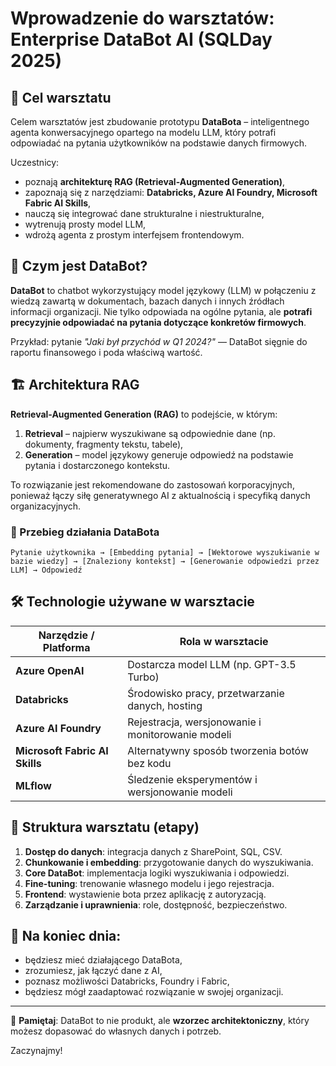 
# Wprowadzenie do warsztatów: Enterprise DataBot AI (SQLDay 2025)

## 🎯 Cel warsztatu
Celem warsztatów jest zbudowanie prototypu **DataBota** – inteligentnego agenta konwersacyjnego opartego na modelu LLM, który potrafi odpowiadać na pytania użytkowników na podstawie danych firmowych.

Uczestnicy:
- poznają **architekturę RAG (Retrieval-Augmented Generation)**,
- zapoznają się z narzędziami: **Databricks, Azure AI Foundry, Microsoft Fabric AI Skills**,
- nauczą się integrować dane strukturalne i niestrukturalne,
- wytrenują prosty model LLM,
- wdrożą agenta z prostym interfejsem frontendowym.

## 🧠 Czym jest DataBot?
**DataBot** to chatbot wykorzystujący model językowy (LLM) w połączeniu z wiedzą zawartą w dokumentach, bazach danych i innych źródłach informacji organizacji. Nie tylko odpowiada na ogólne pytania, ale **potrafi precyzyjnie odpowiadać na pytania dotyczące konkretów firmowych**.

Przykład: pytanie _"Jaki był przychód w Q1 2024?"_ — DataBot sięgnie do raportu finansowego i poda właściwą wartość.

## 🏗 Architektura RAG

**Retrieval-Augmented Generation (RAG)** to podejście, w którym:
1. **Retrieval** – najpierw wyszukiwane są odpowiednie dane (np. dokumenty, fragmenty tekstu, tabele),
2. **Generation** – model językowy generuje odpowiedź na podstawie pytania i dostarczonego kontekstu.

To rozwiązanie jest rekomendowane do zastosowań korporacyjnych, ponieważ łączy siłę generatywnego AI z aktualnością i specyfiką danych organizacyjnych.

### 🔁 Przebieg działania DataBota
```
Pytanie użytkownika → [Embedding pytania] → [Wektorowe wyszukiwanie w bazie wiedzy] → [Znaleziony kontekst] → [Generowanie odpowiedzi przez LLM] → Odpowiedź
```

## 🛠 Technologie używane w warsztacie

| Narzędzie / Platforma       | Rola w warsztacie                                  |
|-----------------------------|----------------------------------------------------|
| **Azure OpenAI**            | Dostarcza model LLM (np. GPT-3.5 Turbo)            |
| **Databricks**              | Środowisko pracy, przetwarzanie danych, hosting    |
| **Azure AI Foundry**        | Rejestracja, wersjonowanie i monitorowanie modeli  |
| **Microsoft Fabric AI Skills** | Alternatywny sposób tworzenia botów bez kodu     |
| **MLflow**                  | Śledzenie eksperymentów i wersjonowanie modeli     |

## 📅 Struktura warsztatu (etapy)

1. **Dostęp do danych**: integracja danych z SharePoint, SQL, CSV.
2. **Chunkowanie i embedding**: przygotowanie danych do wyszukiwania.
3. **Core DataBot**: implementacja logiki wyszukiwania i odpowiedzi.
4. **Fine-tuning**: trenowanie własnego modelu i jego rejestracja.
5. **Frontend**: wystawienie bota przez aplikację z autoryzacją.
6. **Zarządzanie i uprawnienia**: role, dostępność, bezpieczeństwo.

## 🧭 Na koniec dnia:
- będziesz mieć działającego DataBota,
- zrozumiesz, jak łączyć dane z AI,
- poznasz możliwości Databricks, Foundry i Fabric,
- będziesz mógł zaadaptować rozwiązanie w swojej organizacji.

---

📌 **Pamiętaj**: DataBot to nie produkt, ale **wzorzec architektoniczny**, który możesz dopasować do własnych danych i potrzeb.

Zaczynajmy!
